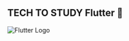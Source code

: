 

## TECH TO STUDY Flutter 💙

![Flutter Logo](https://upload.wikimedia.org/wikipedia/commons/1/17/Google-flutter-logo.png)  
<!-- Flutter 로고는 공식 링크를 사용했지만, 로컬에 저장된 이미지를 사용할 수도 있어요. -->


